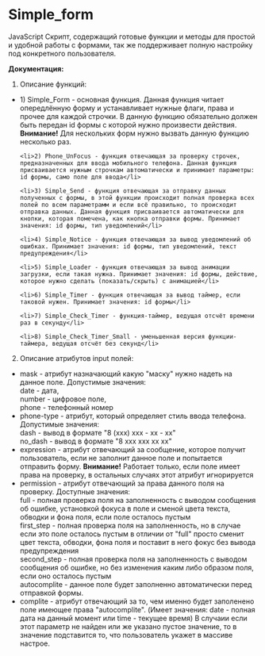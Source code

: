 # Simple_form

JavaScript Скрипт, содержащий готовые функции и методы для простой и удобной работы с формами, так же поддерживает полную настройку под конкретного пользователя.


<b>Документация:</b>

1. Описание функций:
  <ul>
    <li>1) Simple_Form - основная функция. Данная функция читает опередлённую форму и устанавливает нужные флаги, права и прочее для каждой строчки. В данную функцию обязательно должен быть передан id формы с которой нужно произвести действия. <b>Внимание!</b> Для нескольких форм нужно вызвать данную функцию несколько раз.</li>
    
    <li>2) Phone_UnFocus - функция отвечающая за проверку строчек, предназначенных для ввода мобильного телефона. Данная функция присваивается нужным строчкам автоматически и принимает параметры: id формы, само поле для ввода</li>
    
    <li>3) Simple_Send - функция отвечающая за отправку данных полученных с формы, в этой функции происходит полная проверка всех полей по всем параметрамм и если всё правильно, то происходит отправка данных. Данная функция присваивается автоматически для кнопки, которая помечена, как кнопка отправки формы. Принимает значения: id формы, тип уведомлений</li>
    
    <li>4) Simple_Notice - функция отвечающая за вывод уведомлений об ошибках. Принимает значения: id формы, тип уведомлений, текст предупреждения</li>
    
    <li>5) Simple_Loader - функция отвечающая за вывод анимации загрузки, если такая нужна. Принимает значения: id формы, действие, которое нужно сделать (показать/скрыть) с анимацией</li>
    
    <li>6) Simple_Timer - функция отвечающая за вывод таймер, если таковой нужен. Принимает значения: id формы</li>
    
    <li>7) Simple_Check_Timer - функция-таймер, ведущая отсчёт времени раз в секунду</li>
    
    <li>8) Simple_Check_Timer_Small - уменьшенная версия функции-таймера, ведущая отсчёт без секунд</li>
  </ul>

2. Описание атрибутов input полей:
  <ul>
    <li>mask - атрибут назначающий какую "маску" нужно надеть на данное поле. Допустимые значения: <br>date - дата, <br>number - цифровое поле, <br>phone - телефонный номер</li>
    <li>phone-type - атрибут, который определяет стиль ввода телефона. Допустимые значения: <br> dash - вывод в формате "8 (xxx) xxx - xx - xx"<br> no_dash - вывод в формате "8 xxx xxx  xx  xx"</li>
    <li>expression - атрибут отвечающий за сообщение, которое получит пользователь, если не заполнит данное поле и попытается отправить форму. <b>Внимание!</b> Работает только, если поле имеет права на проверку, в остальных случаях этот атрибут игнорируется</li>
    <li>permission - атрибут отвечающий за права данного поля на проверку. Доступные значения: <br> full - полная проверка поля на заполненность с выводом сообщения об ошибке, установкой фокуса в поле и сменой цвета текста, обводки и фона поля, если поле осталось пустым  <br> first_step - полная проверка поля на заполненность, но в случае если это поле осталось пустым в отличии от "full" просто сменит цвет текста, обводки, фона поля и поставит в него фокус без вывода предупреждения <br> second_step - полная проверка поля на заполненность с выводом сообщения об ошибке, но без изменения каким либо образом поля, если оно осталось пустым <br> autocomplite - данное поле будет заполненно автоматически перед отправкой формы. </li>
    <li>complite - атрибут отвечающий за то, чем именно будет заполенено поле имеющее права "autocomplite". (Имеет значения: date - полная дата на данный момент или time - текущее время) В случаии если этот параметр не найден или же указано пустое значение, то в значение подставится то, что пользователь укажет в массиве настрое.</li>
  </ul>
